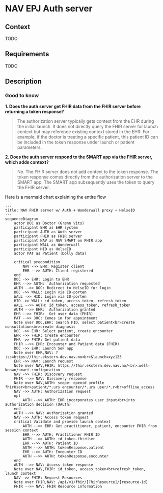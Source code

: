 # NAV EPJ Auth server

## Context

TODO

## Requirements

TODO

## Description

### Good to know

**1. Does the auth server get FHIR data from the FHIR server before returning a token response?**

> The authorization server typically gets context from the EHR during the initial launch. It does not directly query the FHIR server for launch context but may reference existing context stored in the EHR. For example, if the doctor is treating a specific patient, this patient ID can be included in the token response under launch or patient parameters.

**2. Does the auth server respond to the SMART app via the FHIR server, which adds context?**
> No. The FHIR server does not add context to the token response. The token response comes directly from the authorization server to the SMART app. The SMART app subsequently uses the token to query the FHIR server.

Here is a mermaid chart explaining the entire flow

```mermaid
---
title: NAV FHIR server w/ Auth + Wonderwall proxy + HelseID
---
sequenceDiagram
    actor DOC as Doctor (Grønn Vits)
    participant EHR as EHR system
    participant AUTH as Auth server
    participant FHIR as FHIR server
    participant NAV as NAV SMART on FHIR app
    participant WALL as Wonderwall
    participant HID as HelseID
    actor PAT as Patient (Dolly data)
    
    critical predondition 
        NAV ->> EHR: Register client
        EHR -->> AUTH: Client registered
    end
    DOC ->> EHR: Login to EHR
    EHR -->> AUTH:  Authorization requested
    AUTH -->> DOC: Redirect to HelseID for login
    DOC ->> WALL: Login via ID-porten
    WALL ->> HID: Login via ID-porten
    HID ->> WALL: id_token, access_token, refresh_token
    WALL -->> AUTH: id_token, access_token, refresh_token
    AUTH -->> EHR:  Authorization granted
    EHR -->> FHIR:  Get user data (FHIR)
    PAT -->> DOC: Comes in for appointment
    Note over DOC,EHR: Search PID, select patient<br>create consultation<br>create diagnosis
    DOC ->> EHR: Select patient, create encounter
    EHR ->> FHIR: Create encounter
    EHR ->> FHIR: Get patient data
    FHIR -->> EHR: Encounter and Patient data (FHIR)
    DOC ->> EHR: Launch SoF app
    Note over EHR,NAV: ?iss=https://fhir.ekstern.dev.nav.no<br>&launch=xyz123
    EHR ->> NAV: Launch request
    Note over NAV,FHIR: https://fhir.ekstern.dev.nav.no/<br>.well-known/smart-configuration
    NAV ->> FHIR: Discovery request
    FHIR -->> NAV: Discovery response
    Note over NAV,AUTH: scope: openid profile fhirUser<br>patient/*.urs encounter/*.urs user/*.r<br>offline_access
    NAV ->> AUTH: Authorization request
    opt
        AUTH -->> AUTH: EHR incorporates user input<br>into authorization decision (OAuth)
    end
    AUTH -->> NAV: Authorization granted
    NAV ->> AUTH: Access token request
    critical Validate and provide launch context
        AUTH -->> EHR: Get practitioner, patient, encounter FHIR from session context
        EHR -->> AUTH: Practitioner FHIR ID
        AUTH -->> AUTH: id_token.fhirUser
        EHR -->> AUTH: Patient ID
        AUTH -->> AUTH: tokenResponse.patient
        EHR -->> AUTH: Encounter ID
        AUTH -->> AUTH: tokenResponse.encounter
    end
    AUTH -->> NAV: Access token response
    Note over NAV,FHIR: id_token, access_token<br>refresh_token, launch context
    NAV ->> FHIR: Request Resources
    Note over FHIR,NAV: /api/v1/fhir/[FhirResource]/[resource-id]
    FHIR -->> NAV: FHIR Resource information
```